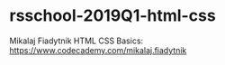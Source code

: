 # rsschool-2019Q1-html-css
Mikalaj Fiadytnik
HTML CSS Basics: https://www.codecademy.com/mikalaj.fiadytnik
